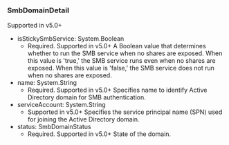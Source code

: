 ### SmbDomainDetail
Supported in v5.0+

- isStickySmbService: System.Boolean
  - Required. Supported in v5.0+
  A Boolean value that determines whether to run the SMB service when no shares are exposed. When this value is 'true,' the SMB service runs even when no shares are exposed. When this value is 'false,' the SMB service does not run when no shares are exposed.
- name: System.String
  - Required. Supported in v5.0+
  Specifies name to identify Active Directory domain for SMB authentication.
- serviceAccount: System.String
  - Supported in v5.0+
  Specifies the service principal name (SPN) used for joining the Active Directory domain.
- status: SmbDomainStatus
  - Required. Supported in v5.0+
  State of the domain.
